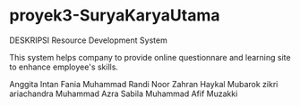 # proyek3-SuryaKaryaUtama

DESKRIPSI
Resource Development System

This system helps company to provide online questionnare and learning site to enhance employee's skills.

Anggita Intan Fania
Muhammad Randi Noor
Zahran Haykal Mubarok
zikri ariachandra
Muhammad Azra Sabila
Muhammad Afif Muzakki

